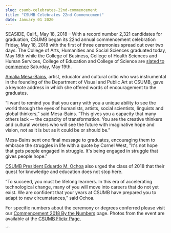 ```yaml
---
slug: csumb-celebrates-22nd-commencement
title: "CSUMB Celebrates 22nd Commencement"
date: January 01 2020
---
```


 
<p>
  SEASIDE, Calif., May 18, 2018 – With a record number 2,321 candidates for
  graduation, CSUMB began its 22nd annual commencement celebration Friday, May
  18, 2018 with the first of three ceremonies spread out over two days. The
  College of Arts, Humanities and Social Sciences graduated today, May 18th
  while the College of Business, College of Health Sciences and Human Services,
  College of Education and College of Science are
  <a href="/commencement">slated to commence</a> Saturday, May 19th.
</p>
<p>
  <a href="https://csumb.edu/commencement/dr-news/amalia-mesa-bains"
    >Amalia Mesa-Bains</a
  >, artist, educator and cultural critic who was instrumental in the founding
  of the Department of Visual and Public Art at CSUMB, gave a keynote address in
  which she offered words of encouragement to the graduates.
</p>
<p>
  “I want to remind you that you carry with you a unique ability to see the
  world through the eyes of humanists, artists, social scientists, linguists and
  global thinkers,” said Mesa-Bains. “This gives you a capacity that many others
  lack -- the capacity of transformation. You are the creative thinkers and
  cultural workers who will see the future with imaginative hope and vision, not
  as it is but as it could be or should be.”
</p>
<p>
  Mesa-Bains sent one final message to graduates, encouraging them to embrace
  the struggles in life with a quote by Cornel West, "It's not hope that gets
  people engaged in struggle. It's being engaged in struggle that gives people
  hope."
</p>
<p>
  <a href="csumb.edu/president">CSUMB President Eduardo M. Ochoa</a> also urged
  the class of 2018 that their quest for knowledge and education does not stop
  here.
</p>
<p>
  “To succeed, you must be lifelong learners. In this era of accelerating
  technological change, many of you will move into careers that do not yet
  exist. We are confident that your years at CSUMB have prepared you to adapt to
  new circumstances,” said Ochoa.
</p>
<p>
  For specific numbers about the ceremony or degrees conferred please visit our
  <a href="https://csumb.edu/news/commencement-2018-numbers"
    >Commencement 2018 By the Numbers</a
  >
  page. Photos from the event are available at the
  <a
    href="https://www.flickr.com/photos/csumb/albums/72157667083672217/with/27329657607/"
    >CSUMB Flickr Page.</a
  >
</p>
```
